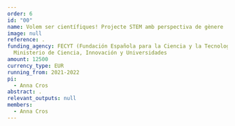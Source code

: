 ```yaml
---
order: 6
id: "00"
name: Volem ser científiques! Projecte STEM amb perspectiva de gènere
image: null
reference: .
funding_agency: FECYT (Fundación Española para la Ciencia y la Tecnología),
  Ministerio de Ciencia, Innovación y Universidades
amount: 12500
currency_type: EUR
running_from: 2021-2022
pi:
  - Anna Cros
abstract: .
relevant_outputs: null
members:
  - Anna Cros
---
```

